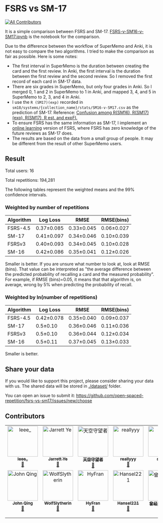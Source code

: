 # FSRS vs SM-17
<!-- ALL-CONTRIBUTORS-BADGE:START - Do not remove or modify this section -->
[![All Contributors](https://img.shields.io/badge/all_contributors-14-orange.svg?style=flat-square)](#contributors-)
<!-- ALL-CONTRIBUTORS-BADGE:END -->

It is a simple comparison between FSRS and SM-17. [FSRS-v-SM16-v-SM17.ipynb](./FSRS-v-SM16-v-SM17.ipynb) is the notebook for the comparison.

Due to the difference between the workflow of SuperMemo and Anki, it is not easy to compare the two algorithms. I tried to make the comparison as fair as possible. Here is some notes:
- The first interval in SuperMemo is the duration between creating the card and the first review. In Anki, the first interval is the duration between the first review and the second review. So I removed the first record of each card in SM-17 data.
- There are six grades in SuperMemo, but only four grades in Anki. So I merged 0, 1 and 2 in SuperMemo to 1 in Anki, and mapped 3, 4, and 5 in SuperMemo to 2, 3, and 4 in Anki.
- I use the `R (SM17)(exp)` recorded in `sm18/systems/{collection_name}/stats/SM16-v-SM17.csv` as the prediction of SM-17. Reference: [Confusion among R(SM16), R(SM17)(exp), R(SM17), R est. and expFI.](https://supermemopedia.com/wiki/Confusion_among_R(SM16),_R(SM17)(exp),_R(SM17),_R_est._and_expFI.)
- To ensure FSRS has the same information as SM-17, I implement an [online learning](https://en.wikipedia.org/wiki/Online_machine_learning) version of FSRS, where FSRS has zero knowledge of the future reviews as SM-17 does.
- The results are based on the data from a small group of people. It may be different from the result of other SuperMemo users.

## Result

Total users: 16

Total repetitions: 194,281

The following tables represent the weighted means and the 99% confidence intervals.

### Weighted by number of repetitions

| Algorithm | Log Loss | RMSE | RMSE(bins) |
| --- | --- | --- | --- |
| FSRS-4.5 | 0.37±0.085 | 0.33±0.045 | 0.06±0.027 |
| SM-17 | 0.41±0.097 | 0.34±0.046 | 0.10±0.039 |
| FSRSv3 | 0.40±0.093 | 0.34±0.045 | 0.10±0.028 |
| SM-16 | 0.42±0.086 | 0.35±0.041 | 0.12±0.026 |

Smaller is better. If you are unsure what number to look at, look at RMSE (bins). That value can be interpreted as "the average difference between the predicted probability of recalling a card and the measured probability". For example, if RMSE (bins)=0.05, it means that that algorithm is, on average, wrong by 5% when predicting the probability of recall.

### Weighted by ln(number of repetitions)

| Algorithm | Log Loss | RMSE | RMSE(bins) |
| --- | --- | --- | --- |
| FSRS-4.5 | 0.42±0.078 | 0.35±0.040 | 0.09±0.037 |
| SM-17 | 0.5±0.10 | 0.36±0.046 | 0.11±0.036 |
| FSRSv3 | 0.5±0.10 | 0.36±0.044 | 0.12±0.034 |
| SM-16 | 0.5±0.11 | 0.37±0.045 | 0.13±0.033 |

Smaller is better.

## Share your data

If you would like to support this project, please consider sharing your data with us. The shared data will be stored in [./dataset/](./dataset/) folder. 

You can open an issue to submit it: https://github.com/open-spaced-repetition/fsrs-vs-sm17/issues/new/choose


## Contributors

<!-- ALL-CONTRIBUTORS-LIST:START - Do not remove or modify this section -->
<!-- prettier-ignore-start -->
<!-- markdownlint-disable -->
<table>
  <tbody>
    <tr>
      <td align="center" valign="top" width="14.28%"><a href="https://github.com/leee-z"><img src="https://avatars.githubusercontent.com/u/48952110?v=4?s=100" width="100px;" alt="leee_"/><br /><sub><b>leee_</b></sub></a><br /><a href="#data-leee-z" title="Data">🔣</a></td>
      <td align="center" valign="top" width="14.28%"><a href="https://www.zhihu.com/people/L.M.Sherlock"><img src="https://avatars.githubusercontent.com/u/32575846?v=4?s=100" width="100px;" alt="Jarrett Ye"/><br /><sub><b>Jarrett Ye</b></sub></a><br /><a href="#data-L-M-Sherlock" title="Data">🔣</a></td>
      <td align="center" valign="top" width="14.28%"><a href="https://github.com/Shore3145"><img src="https://avatars.githubusercontent.com/u/106439025?v=4?s=100" width="100px;" alt="天空守望者"/><br /><sub><b>天空守望者</b></sub></a><br /><a href="#data-Shore3145" title="Data">🔣</a></td>
      <td align="center" valign="top" width="14.28%"><a href="https://github.com/reallyyy"><img src="https://avatars.githubusercontent.com/u/39750041?v=4?s=100" width="100px;" alt="reallyyy"/><br /><sub><b>reallyyy</b></sub></a><br /><a href="#data-reallyyy" title="Data">🔣</a></td>
      <td align="center" valign="top" width="14.28%"><a href="https://github.com/shisuu"><img src="https://avatars.githubusercontent.com/u/90727082?v=4?s=100" width="100px;" alt="shisuu"/><br /><sub><b>shisuu</b></sub></a><br /><a href="#data-shisuu" title="Data">🔣</a></td>
      <td align="center" valign="top" width="14.28%"><a href="https://github.com/WinstonWantsAUserName"><img src="https://avatars.githubusercontent.com/u/99696589?v=4?s=100" width="100px;" alt="Winston"/><br /><sub><b>Winston</b></sub></a><br /><a href="#data-WinstonWantsAUserName" title="Data">🔣</a></td>
      <td align="center" valign="top" width="14.28%"><a href="https://github.com/VSpade7"><img src="https://avatars.githubusercontent.com/u/46594083?v=4?s=100" width="100px;" alt="Spade7"/><br /><sub><b>Spade7</b></sub></a><br /><a href="#data-VSpade7" title="Data">🔣</a></td>
    </tr>
    <tr>
      <td align="center" valign="top" width="14.28%"><a href="https://noheartpen.github.io/"><img src="https://avatars.githubusercontent.com/u/79316356?v=4?s=100" width="100px;" alt="John Qing"/><br /><sub><b>John Qing</b></sub></a><br /><a href="#data-NoHeartPen" title="Data">🔣</a></td>
      <td align="center" valign="top" width="14.28%"><a href="https://github.com/WolfSlytherin"><img src="https://avatars.githubusercontent.com/u/20725348?v=4?s=100" width="100px;" alt="WolfSlytherin"/><br /><sub><b>WolfSlytherin</b></sub></a><br /><a href="#data-WolfSlytherin" title="Data">🔣</a></td>
      <td align="center" valign="top" width="14.28%"><a href="https://github.com/Hy-Fran"><img src="https://avatars.githubusercontent.com/u/62321252?v=4?s=100" width="100px;" alt="HyFran"/><br /><sub><b>HyFran</b></sub></a><br /><a href="#data-Hy-Fran" title="Data">🔣</a></td>
      <td align="center" valign="top" width="14.28%"><a href="https://github.com/Hansel221"><img src="https://avatars.githubusercontent.com/u/61033423?v=4?s=100" width="100px;" alt="Hansel221"/><br /><sub><b>Hansel221</b></sub></a><br /><a href="#data-Hansel221" title="Data">🔣</a></td>
      <td align="center" valign="top" width="14.28%"><a href="https://github.com/nocturne2014"><img src="https://avatars.githubusercontent.com/u/7165548?v=4?s=100" width="100px;" alt="曾经沧海难为水"/><br /><sub><b>曾经沧海难为水</b></sub></a><br /><a href="#data-nocturne2014" title="Data">🔣</a></td>
      <td align="center" valign="top" width="14.28%"><a href="https://github.com/KKKphelps"><img src="https://avatars.githubusercontent.com/u/58903647?v=4?s=100" width="100px;" alt="Pariance"/><br /><sub><b>Pariance</b></sub></a><br /><a href="#data-KKKphelps" title="Data">🔣</a></td>
      <td align="center" valign="top" width="14.28%"><a href="https://github.com/github-gracefeng"><img src="https://avatars.githubusercontent.com/u/119791464?v=4?s=100" width="100px;" alt="github-gracefeng"/><br /><sub><b>github-gracefeng</b></sub></a><br /><a href="#data-github-gracefeng" title="Data">🔣</a></td>
    </tr>
  </tbody>
</table>

<!-- markdownlint-restore -->
<!-- prettier-ignore-end -->

<!-- ALL-CONTRIBUTORS-LIST:END -->
<!-- prettier-ignore-start -->
<!-- markdownlint-disable -->

<!-- markdownlint-restore -->
<!-- prettier-ignore-end -->

<!-- ALL-CONTRIBUTORS-LIST:END -->
